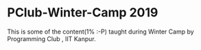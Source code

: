 # PClub-Winter-Camp 2019
This is some of the content(1% :-P) taught during Winter Camp by Programming Club , IIT Kanpur.

